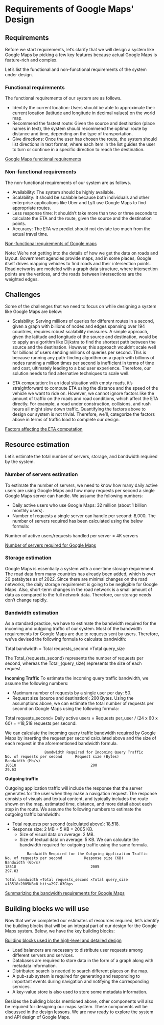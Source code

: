 # Requirements of Google Maps' Design
## Requirements
Before we start requirements, let’s clarify that we will design a system like Google Maps by picking a few key features because actual Google Maps is feature-rich and complex.

Let’s list the functional and non-functional requirements of the system under design.

### Functional requirements
The functional requirements of our system are as follows.

- Identify the current location: Users should be able to approximate their current location (latitude and longitude in decimal values) on the world map.
- Recommend the fastest route: Given the source and destination (place names in text), the system should recommend the optimal route by distance and time, depending on the type of transportation.
- Give directions: Once the user has chosen the route, the system should list directions in text format, where each item in the list guides the user to turn or continue in a specific direction to reach the destination.

[Google Maps functional requirements](./fq.jpg)

### Non-functional requirements
The non-functional requirements of our system are as follows.

- Availability: The system should be highly available.
- Scalability: It should be scalable because both individuals and other enterprise applications like Uber and Lyft use Google Maps to find appropriate routes.
- Less response time: It shouldn’t take more than two or three seconds to calculate the ETA and the route, given the source and the destination points.
- Accuracy: The ETA we predict should not deviate too much from the actual travel time.

[Non-functional requirements of Google maps](./nfq.jpg)

Note: We’re not getting into the details of how we get the data on roads and layout. Government agencies provide maps, and in some places, Google itself drives mapping vehicles to find roads and their intersection points. Road networks are modeled with a graph data structure, where intersection points are the vertices, and the roads between intersections are the weighted edges.

## Challenges
Some of the challenges that we need to focus on while designing a system like Google Maps are below:

- Scalability: Serving millions of queries for different routes in a second, given a graph with billions of nodes and edges spanning over 194 countries, requires robust scalability measures. A simple approach, given the latitude and longitude of the source and destination, would be to apply an algorithm like Dijkstra to find the shortest path between the source and the destination. However, this approach wouldn’t scale well for billions of users sending millions of queries per second. This is because running any path-finding algorithm on a graph with billions of nodes running a million times per second is inefficient in terms of time and cost, ultimately leading to a bad user experience. Therefore, our solution needs to find alternative techniques to scale well.

- ETA computation: In an ideal situation with empty roads, it’s straightforward to compute ETA using the distance and the speed of the vehicle we want to ride on. However, we cannot ignore factors like the amount of traffic on the roads and road conditions, which affect the ETA directly. For example, a road under construction, collisions, and rush hours all might slow down traffic. Quantifying the factors above to design our system is not trivial. Therefore, we’ll, categorize the factors above in terms of traffic load to complete our design.

[Factors affecting the ETA computation](./factors.jpg)

## Resource estimation
Let’s estimate the total number of servers, storage, and bandwidth required by the system.


### Number of servers estimation
To estimate the number of servers, we need to know how many daily active users are using Google Maps and how many requests per second a single Google Maps server can handle. We assume the following numbers:

- Daily active users who use Google Maps: 32 million (about 1 billion monthly users).
- Number of requests a single server can handle per second: 8,000.
The number of servers required has been calculated using the below formula:

Number of active users/requests handled per server = 4K servers

[Number of servers required for Google Maps](./servers.jpg)

### Storage estimation
Google Maps is essentially a system with a one-time storage requirement. The road data from many countries has already been added, which is over 20 petabytes as of 2022. Since there are minimal changes on the road networks, the daily storage requirement is going to be negligible for Google Maps. Also, short-term changes in the road network is a small amount of data as compared to the full network data. Therefore, our storage needs don’t change rapidly.

### Bandwidth estimation
As a standard practice, we have to estimate the bandwidth required for the incoming and outgoing traffic of our system. Most of the bandwidth requirements for Google Maps are due to requests sent by users. Therefore, we’ve devised the following formula to calculate bandwidth:

Total bandwidth = Total requests_second ×Total query_size

The Total_{requests\_second} represents the number of requests per second, whereas the Total_{query\_size} represents the size of each request.

**Incoming Traffic**
To estimate the incoming query traffic bandwidth, we assume the following numbers:

- Maximum number of requests by a single user per day: 50.
- Request size (source and destination): 200 Bytes.
Using the assumptions above, we can estimate the total number of requests per second on Google Maps using the following formula:

Total requests_second= Daily active users ×  Requests per_user / (24 x 60 x 60) = =18,518 requests per second.

We can calculate the incoming query traffic bandwidth required by Google Maps by inserting the request per second calculated above and the size of each request in the aforementioned bandwidth formula.

```
                  Bandwidth Required for Incoming Query Traffic
No. of requests per second	    Request size (Bytes)        	Bandwidth (Mb/s)
18518	                               200                        29.63
```

**Outgoing traffic**

Outgoing application traffic will include the response that the server generates for the user when they make a navigation request. The response consists of visuals and textual content, and typically includes the route shown on the map, estimated time, distance, and more detail about each step in the route. We assume the following numbers to estimate the outgoing traffic bandwidth:

- Total requests per second (calculated above): 18,518.
- Response size: 2 MB + 5 KB = 2005 KB.
  - Size of visual data on average: 2 MB.
  - Size of textual data on average: 5 KB.
We can calculate the bandwidth required for outgoing traffic using the same formula.

```
          Bandwidth Required for the Outgoing Application Traffic
No. of requests per second      	Response size (KB)	        Bandwidth (Gb/s)
18518	                               2005                       297.03
```

```
Total bandwidth =Total requests_second ×Total query_size =18518×2005KB×8 bits=297.03Gbps
```

[Summarizing the bandwidth requirements for Google Maps](./bandwidth.jpg)

## Building blocks we will use
Now that we’ve completed our estimates of resources required, let’s identify the building blocks that will be an integral part of our design for the Google Maps system. Below, we have the key building blocks:

[Building blocks used in the high-level and detailed design](./bb.jpg)

- Load balancers are necessary to distribute user requests among different servers and services.
- Databases are required to store data in the form of a graph along with metadata information.
- Distributed search is needed to search different places on the map.
- A pub-sub system is required for generating and responding to important events during navigation and notifying the corresponding services.
- A key-value store is also used to store some metadata information.

Besides the building blocks mentioned above, other components will also be required for designing our maps system. These components will be discussed in the design lessons. We are now ready to explore the system and API design of Google Maps.
